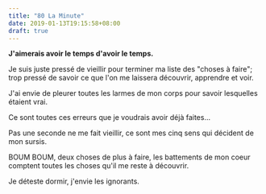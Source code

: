 ```yaml
---
title: "80 La Minute"
date: 2019-01-13T19:15:58+08:00
draft: true
---
```


**J'aimerais avoir le temps d'avoir le temps.**

Je suis juste pressé de vieillir pour terminer ma liste des "choses à faire"; trop pressé de savoir ce que l'on me laissera découvrir, apprendre et voir.

J'ai envie de pleurer toutes les larmes de mon corps pour savoir lesquelles étaient vrai.

Ce sont toutes ces erreurs que je voudrais avoir déjà faites...

Pas une seconde ne me fait vieillir, ce sont mes cinq sens qui décident de mon sursis.

BOUM BOUM, deux choses de plus à faire, les battements de mon coeur comptent toutes les choses qu'il me reste à découvrir.

Je déteste dormir, j'envie les ignorants.

